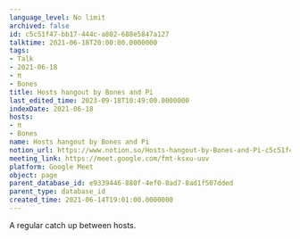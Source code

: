 ```yaml
---
language_level: No limit
archived: false
id: c5c51f47-bb17-444c-a802-688e5847a127
talktime: 2021-06-18T20:00:00.0000000
tags:
- Talk
- 2021-06-18
- π
- Bones
title: Hosts hangout by Bones and Pi
last_edited_time: 2023-09-18T10:49:00.0000000
indexDate: 2021-06-18
hosts:
- π
- Bones
name: Hosts hangout by Bones and Pi
notion_url: https://www.notion.so/Hosts-hangout-by-Bones-and-Pi-c5c51f47bb17444ca802688e5847a127
meeting_link: https://meet.google.com/fmt-ksxu-uuv
platform: Google Meet
object: page
parent_database_id: e9339446-880f-4ef0-8ad7-8ad1f507dded
parent_type: database_id
created_time: 2021-06-14T19:01:00.0000000
---
```


A regular catch up between hosts.


